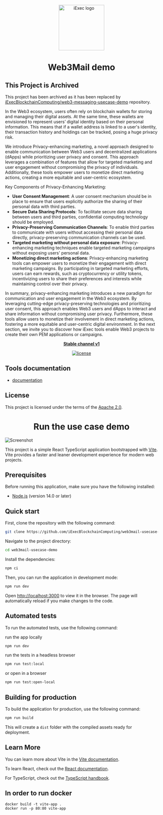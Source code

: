 <p align="center">
  <a href="https://iex.ec/" rel="noopener" target="_blank"><img width="150" src="./src/assets/logo-readme.jpg" alt="iExec logo"/></a>
</p>

<h1 align="center">Web3Mail demo</h1>

## This Project is Archived

This project has been archived as it has been replaced by [iExecBlockchainComputing/web3-messaging-usecase-demo](https://github.com/iExecBlockchainComputing/web3-messaging-usecase-demo) repository.


In the Web3 ecosystem, users often rely on blockchain wallets for storing and managing their digital assets. At the same time, these wallets are envisioned to represent users’ digital identity based on their personal information. This means that if a wallet address is linked to a user's identity, their transaction history and holdings can be tracked, posing a huge privacy risk.

We introduce Privacy-enhancing marketing, a novel approach designed to enable communication between Web3 users and decentralized applications (dApps) while prioritizing user privacy and consent. This approach leverages a combination of features that allow for targeted marketing and user engagement without compromising the privacy of individuals. Additionally, these tools empower users to monetize direct marketing actions, creating a more equitable and user-centric ecosystem.

Key Components of Privacy-Enhancing Marketing:

- **User Consent Management**: A user consent mechanism should be in place to ensure that users explicitly authorize the sharing of their personal data with third parties.
- **Secure Data Sharing Protocols**: To facilitate secure data sharing between users and third parties, confidential computing technology should be employed.
- **Privacy-Preserving Communication Channels**: To enable third parties to communicate with users without accessing their personal data directly, privacy-preserving communication channels can be used.
- **Targeted marketing without personal data exposure**: Privacy-enhancing marketing techniques enable targeted marketing campaigns without exposing users' personal data.
- **Monetizing direct marketing actions**: Privacy-enhancing marketing tools can empower users to monetize their engagement with direct marketing campaigns. By participating in targeted marketing efforts, users can earn rewards, such as cryptocurrency or utility tokens, incentivizing users to share their preferences and interests while maintaining control over their privacy.

In summary, privacy-enhancing marketing introduces a new paradigm for communication and user engagement in the Web3 ecosystem. By leveraging cutting-edge privacy-preserving technologies and prioritizing user consent, this approach enables Web3 users and dApps to interact and share information without compromising user privacy. Furthermore, these tools allow users to monetize their involvement in direct marketing actions, fostering a more equitable and user-centric digital environment.
In the next section, we invite you to discover how iExec tools enable Web3 projects to create their own PEM applications or campaigns.

<div align="center">

**[Stable channel v1](https://iex.ec/)**

[![license](https://img.shields.io/badge/license-Apache%202-blue)](/LICENSE)

</div>

## Tools documentation

[//]: # 'Add link to documentation gitbook when published'

- [documentation](https://docs.iex.ec/tools/overview/use-case-demo/privacy-enhancing-marketing)

## License

This project is licensed under the terms of the
[Apache 2.0](/LICENSE).

<h1 align="center">Run the use case demo</h1>

![Screenshot](Screenshot.png)

This project is a simple React TypeScript application bootstrapped with [Vite](https://vitejs.dev/). Vite provides a faster and leaner development experience for modern web projects.

## Prerequisites

Before running this application, make sure you have the following installed:

- [Node.js](https://nodejs.org/) (version 14.0 or later)

## Quick start

First, clone the repository with the following command:

```bash
git clone https://github.com/iExecBlockchainComputing/web3mail-usecase-demo
```

Navigate to the project directory:

```bash
cd web3mail-usecase-demo
```

Install the dependencies:

```bash
npm ci
```

Then, you can run the application in development mode:

```bash
npm run dev
```

Open [http://localhost:3000](http://localhost:5173) to view it in the browser. The page will automatically reload if you make changes to the code.

## Automated tests

To run the automated tests, use the following command:

run the app locally

```bash
npm run dev
```

run the tests in a headless browser

```bash
npm run test:local
```

or open in a browser

```bash
npm run test:open-local
```

## Building for production

To build the application for production, use the following command:

```bash
npm run build
```

This will create a `dist` folder with the compiled assets ready for deployment.

## Learn More

You can learn more about Vite in the [Vite documentation](https://vitejs.dev/guide/).

To learn React, check out the [React documentation](https://reactjs.org/).

For TypeScript, check out the [TypeScript handbook](https://www.typescriptlang.org/docs/).

## In order to run docker

```
docker build -t vite-app .
docker run -p 80:80 vite-app
```
